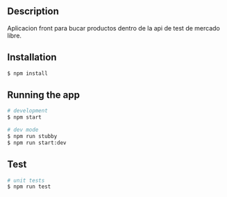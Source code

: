 ## Description

Aplicacion front para bucar productos dentro de la api de test de mercado libre.

## Installation

```bash
$ npm install
```

## Running the app

```bash
# development
$ npm start

# dev mode
$ npm run stubby
$ npm run start:dev

```

## Test

```bash
# unit tests
$ npm run test
```

